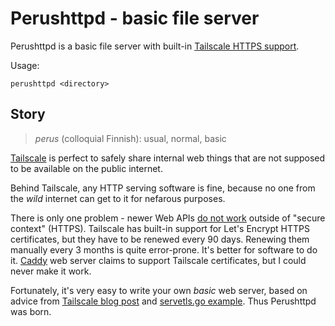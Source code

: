 # Perushttpd - basic file server

Perushttpd is a basic file server with built-in [Tailscale HTTPS support](https://tailscale.com/kb/1153/enabling-https).

Usage:

```
perushttpd <directory>
```

## Story

> *perus* (colloquial Finnish): usual, normal, basic

[Tailscale](https://tailscale.com/) is perfect to safely share internal web things that are not supposed to be available on the public internet.

Behind Tailscale, any HTTP serving software is fine, because no one from the *wild* internet can get to it for nefarous purposes.

There is only one problem - newer Web APIs [do not work](https://developer.mozilla.org/en-US/docs/Web/Security/Secure_Contexts/features_restricted_to_secure_contexts) outside of "secure context" (HTTPS). Tailscale has built-in support for Let's Encrypt HTTPS certificates, but they have to be renewed every 90 days. Renewing them manually every 3 months is quite error-prone. It's better for software to do it. [Caddy](https://caddyserver.com/) web server claims to support Tailscale certificates, but I could never make it work.

Fortunately, it's very easy to write your own *basic* web server, based on advice from [Tailscale blog post](https://tailscale.com/blog/tls-certs) and [servetls.go example](https://github.com/tailscale/tailscale/blob/main/client/tailscale/example/servetls/servetls.go). Thus Perushttpd was born.
